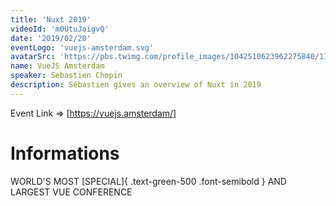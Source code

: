 ```yaml
---
title: 'Nuxt 2019'
videoId: 'm0UtuJoigvQ'
date: '2019/02/20'
eventLogo: 'vuejs-amsterdam.svg'
avatarSrc: 'https://pbs.twimg.com/profile_images/1042510623962275840/1Iw_Mvud_400x400.jpg'
name: VueJS Amsterdam
speaker: Sebastien Chopin
description: Sébastien gives an overview of Nuxt in 2019
---
```


Event Link => [https://vuejs.amsterdam/]

# Informations

WORLD'S MOST [SPECIAL]{ .text-green-500 .font-semibold } AND LARGEST VUE CONFERENCE
